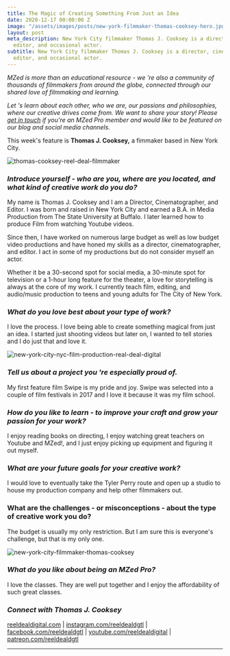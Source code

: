 ```yaml
---
title: The Magic of Creating Something From Just an Idea
date: 2020-12-17 00:00:00 Z
image: "/assets/images/posts/new-york-filmmaker-thomas-cooksey-hero.jpg"
layout: post
meta_description: New York City filmmaker Thomas J. Cooksey is a director, cinematographer,
  editor, and occasional actor.
subtitle: New York City filmmaker Thomas J. Cooksey is a director, cinematographer,
  editor, and occasional actor.
---
```


_MZed is more than an educational resource - we 're also a community of thousands of filmmakers from around the globe, connected through our shared love of filmmaking and learning._

_Let 's learn about each other, who we are, our passions and philosophies, where our creative drives come from. We want to share your story! Please [get in touch](http://www.mzed.com/contact-us) if you're an MZed Pro member and would like to be featured on our blog and social media channels._

This week's feature is **Thomas J. Cooksey,** a fimmaker based in New York City.

![thomas-cooksey-reel-deal-filmmaker](https://mzed-cdn1.sfo2.cdn.digitaloceanspaces.com/images/news/thomas-cooksey-reel-deal-filmmaker.jpg)

 

### _**Introduce yourself - who are you, where are you located, and what kind of creative work do you do?**_

 

My name is Thomas J. Cooksey and I am a Director, Cinematographer, and Editor. I was born and raised in New York City and earned a B.A. in Media Production from The State University at Buffalo. I later learned how to produce Film from watching Youtube videos. 

 

 

Since then, I have worked on numerous large budget as well as low budget video productions and have honed my skills as a director, cinematographer, and editor. I act in some of my productions but do not consider myself an actor.

Whether it be a 30-second spot for social media, a 30-minute spot for television or a 1-hour long feature for the theater, a love for storytelling is always at the core of my work. I currently teach film, editing, and audio/music production to teens and young adults for The City of New York.

###  

### _**What do you love best about your type of work?**_

 

I love the process. I love being able to create something magical from just an idea. I started just shooting videos but later on, I wanted to tell stories and I do just that and love it.

![new-york-city-nyc-film-production-real-deal-digital](https://mzed-cdn1.sfo2.cdn.digitaloceanspaces.com/images/news/new-york-city-nyc-film-production-real-deal-digital.jpg)

 

### _**Tell us about a project you 're especially proud of.**_

 

My first feature film Swipe is my pride and joy. Swipe was selected into a couple of film festivals in 2017 and I love it because it was my film school.

 

 

 

### _**How do you like to learn - to improve your craft and grow your passion for your work?**_

 

I enjoy reading books on directing, I enjoy watching great teachers on Youtube and MZed!, and I just enjoy picking up equipment and figuring it out myself.

 

### _**What are your future goals for your creative work?**_

 

I would love to eventually take the Tyler Perry route and open up a studio to house my production company and help other filmmakers out.

 

 

### **What are the challenges - or misconceptions - about the type of creative work you do?**

 

The budget is usually my only restriction. But I am sure this is everyone's challenge, but that is my only one.

![new-york-city-filmmaker-thomas-cooksey](https://mzed-cdn1.sfo2.cdn.digitaloceanspaces.com/images/news/new-york-city-filmmaker-thomas-cooksey.jpg)

 

### _**What do you like about being an MZed Pro?**_

 

I love the classes. They are well put together and I enjoy the affordability of such great classes.

 

 

### _**Connect with Thomas J. Cooksey**_

 

[reeldealdigital.com](http://www.reeldealdigital.com) | [instagram.com/reeldealdgtl](http://instagram.com/reeldealdgtl) | [facebook.com/reeldealdgtl](http://facebook.com/reeldealdgtl) | [youtube.com/reeldealdigital](http://youtube.com/reeldealdigital) | [patreon.com/reeldealdgtl](https://www.patreon.com/reeldealdgtl)

 

* * *